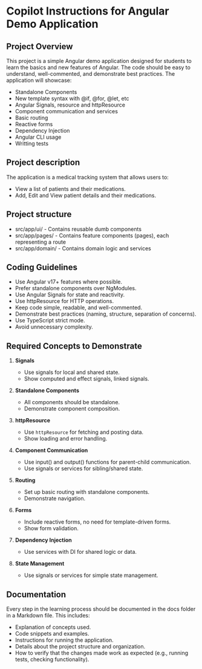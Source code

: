 # Copilot Instructions for Angular Demo Application

## Project Overview

This project is a simple Angular demo application designed for students to learn the basics and new features of Angular. The code should be easy to understand, well-commented, and demonstrate best practices. The application will showcase:

- Standalone Components
- New template syntax with @if, @for, @let, etc
- Angular Signals, resource and httpResource
- Component communication and services
- Basic routing
- Reactive forms
- Dependency Injection
- Angular CLI usage
- Writting tests

## Project description

The application is a medical tracking system that allows users to:
- View a list of patients and their medications.
- Add, Edit and View patient details and their medications.

## Project structure

- src/app/ui/ - Contains reusable dumb components
- src/app/pages/ - Contains feature components (pages), each representing a route
- src/app/domain/ - Contains domain logic and services

## Coding Guidelines

- Use Angular v17+ features where possible.
- Prefer standalone components over NgModules.
- Use Angular Signals for state and reactivity.
- Use httpResource for HTTP operations.
- Keep code simple, readable, and well-commented.
- Demonstrate best practices (naming, structure, separation of concerns).
- Use TypeScript strict mode.
- Avoid unnecessary complexity.

## Required Concepts to Demonstrate

1. **Signals**
    - Use signals for local and shared state.
    - Show computed and effect signals, linked signals.

2. **Standalone Components**
    - All components should be standalone.
    - Demonstrate component composition.

3. **httpResource**
    - Use `httpResource` for fetching and posting data.
    - Show loading and error handling.

4. **Component Communication**
    - Use input() and output() functions for parent-child communication.
    - Use signals or services for sibling/shared state.

5. **Routing**
    - Set up basic routing with standalone components.
    - Demonstrate navigation.

6. **Forms**
    - Include reactive forms, no need for template-driven forms.
    - Show form validation.

7. **Dependency Injection**
    - Use services with DI for shared logic or data.

8. **State Management**
    - Use signals or services for simple state management.

## Documentation

Every step in the learning process should be documented in the docs folder in a Markdown file. This includes:
- Explanation of concepts used.
- Code snippets and examples.
- Instructions for running the application.
- Details about the project structure and organization.
- How to verify that the changes made work as expected (e.g., running tests, checking functionality).
